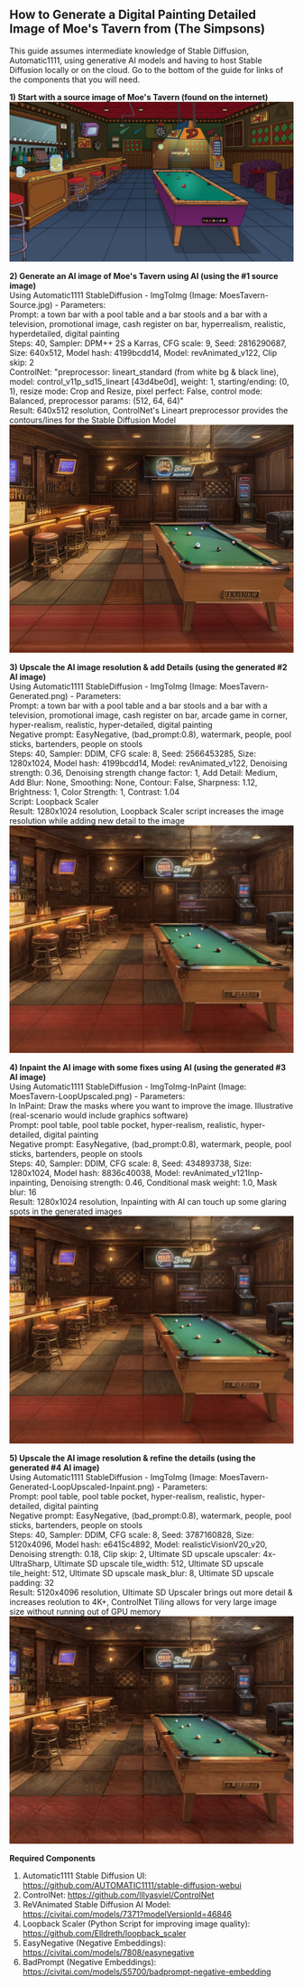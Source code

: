 ## How to Generate a Digital Painting Detailed Image of Moe's Tavern from (The Simpsons)

This guide assumes intermediate knowledge of Stable Diffusion, Automatic1111, using generative AI models and having to host Stable Diffusion locally or on the cloud. Go to the bottom of the guide for links of the components that you will need. 

**1) Start with a source image of Moe's Tavern (found on the internet)**  
![Moe's Tavern Source](https://github.com/bartczernicki/StableDiffusion/blob/main/ImgToImg/Simpsons/MoesTavern/MoesTavern-Source.jpg)

**2) Generate an AI image of Moe's Tavern using AI (using the #1 source image)**  
Using Automatic1111 StableDiffusion - ImgToImg (Image: MoesTavern-Source.jpg) - Parameters:  
Prompt: a town bar with a pool table and a bar stools and a bar with a television, promotional image, cash register on bar, hyperrealism, realistic, hyperdetailed, digital painting  
Steps: 40, Sampler: DPM++ 2S a Karras, CFG scale: 9, Seed: 2816290687, Size: 640x512, Model hash: 4199bcdd14, Model: revAnimated_v122, Clip skip: 2  
ControlNet: "preprocessor: lineart_standard (from white bg & black line), model: control_v11p_sd15_lineart [43d4be0d], weight: 1, starting/ending: (0, 1), resize mode: Crop and Resize, pixel perfect: False, control mode: Balanced, preprocessor params: (512, 64, 64)"  
Result:  640x512 resolution, ControlNet's Lineart preprocessor provides the contours/lines for the Stable Diffusion Model  
![Moe's Tavern Generated](https://github.com/bartczernicki/StableDiffusion/blob/main/ImgToImg/Simpsons/MoesTavern/MoesTavern-Generated.png)  


**3) Upscale the AI image resolution & add Details (using the generated #2 AI image)**  
Using Automatic1111 StableDiffusion - ImgToImg (Image: MoesTavern-Generated.png) - Parameters:  
Prompt: a town bar with a pool table and a bar stools and a bar with a television, promotional image, cash register on bar, arcade game in corner, hyper-realism, realistic, hyper-detailed, digital painting  
Negative prompt: EasyNegative, (bad_prompt:0.8), watermark, people, pool sticks, bartenders, people on stools  
Steps: 40, Sampler: DDIM, CFG scale: 8, Seed: 2566453285, Size: 1280x1024, Model hash: 4199bcdd14, Model: revAnimated_v122, Denoising strength: 0.36, Denoising strength change factor: 1, Add Detail: Medium, Add Blur: None, Smoothing: None, Contour: False, Sharpness: 1.12, Brightness: 1, Color Strength: 1, Contrast: 1.04  
Script: Loopback Scaler  
Result:  1280x1024 resolution, Loopback Scaler script increases the image resolution while adding new detail to the image  
![Moe's Tavern Generated-LoopUpscaled](https://github.com/bartczernicki/StableDiffusion/blob/main/ImgToImg/Simpsons/MoesTavern/MoesTavern-Generated-LoopUpscaled.png)  


**4) Inpaint the AI image with some fixes using AI (using the generated #3 AI image)**  
Using Automatic1111 StableDiffusion - ImgToImg-InPaint (Image: MoesTavern-LoopUpscaled.png) - Parameters:  
In InPaint: Draw the masks where you want to improve the image. Illustrative (real-scenario would include graphics software)  
Prompt: pool table, pool table pocket, hyper-realism, realistic, hyper-detailed, digital painting  
Negative prompt: EasyNegative, (bad_prompt:0.8), watermark, people, pool sticks, bartenders, people on stools  
Steps: 40, Sampler: DDIM, CFG scale: 8, Seed: 434893738, Size: 1280x1024, Model hash: 8836c40038, Model: revAnimated_v121Inp-inpainting, Denoising strength: 0.46, Conditional mask weight: 1.0, Mask blur: 16  
Result:  1280x1024 resolution, Inpainting with AI can touch up some glaring spots in the generated images  
![Moe's Tavern Generated-LoopUpscaled-Inpaint](https://github.com/bartczernicki/StableDiffusion/blob/main/ImgToImg/Simpsons/MoesTavern/MoesTavern-Generated-LoopUpscaled-Inpaint.png)  

**5) Upscale the AI image resolution & refine the details (using the generated #4 AI image)**  
Using Automatic1111 StableDiffusion - ImgToImg (Image: MoesTavern-Generated-LoopUpscaled-Inpaint.png) - Parameters:  
Prompt: pool table, pool table pocket, hyper-realism, realistic, hyper-detailed, digital painting  
Negative prompt: EasyNegative, (bad_prompt:0.8), watermark, people, pool sticks, bartenders, people on stools  
Steps: 40, Sampler: DDIM, CFG scale: 8, Seed: 3787160828, Size: 5120x4096, Model hash: e6415c4892, Model: realisticVisionV20_v20, Denoising strength: 0.18, Clip skip: 2, Ultimate SD upscale upscaler: 4x-UltraSharp, Ultimate SD upscale tile_width: 512, Ultimate SD upscale tile_height: 512, Ultimate SD upscale mask_blur: 8, Ultimate SD upscale padding: 32  
Result:  5120x4096 resolution, Ultimate SD Upscaler brings out more detail & increases reolution to 4K+, ControlNet Tiling allows for very large image size without running out of GPU memory  
![Moe's Tavern Generated-4KPlus](https://github.com/bartczernicki/StableDiffusion/blob/main/ImgToImg/Simpsons/MoesTavern/MoesTavern-Generated-4KPlus.jpg)  

**Required Components**
1) Automatic1111 Stable Diffusion UI: https://github.com/AUTOMATIC1111/stable-diffusion-webui  
2) ControlNet: https://github.com/lllyasviel/ControlNet  
3) ReVAnimated Stable Diffusion AI Model: https://civitai.com/models/7371?modelVersionId=46846  
4) Loopback Scaler (Python Script for improving image quality): https://github.com/Elldreth/loopback_scaler  
5) EasyNegative (Negative Embeddings): https://civitai.com/models/7808/easynegative  
6) BadPrompt (Negative Embeddings): https://civitai.com/models/55700/badprompt-negative-embedding  
